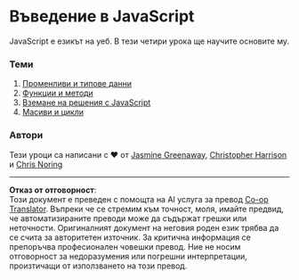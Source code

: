 <!--
CO_OP_TRANSLATOR_METADATA:
{
  "original_hash": "cc9e70a2f096c67389c8acff1521fc27",
  "translation_date": "2025-08-27T22:06:48+00:00",
  "source_file": "2-js-basics/README.md",
  "language_code": "bg"
}
-->
# Въведение в JavaScript

JavaScript е езикът на уеб. В тези четири урока ще научите основите му.

### Теми

1. [Променливи и типове данни](1-data-types/README.md)
2. [Функции и методи](2-functions-methods/README.md)
3. [Вземане на решения с JavaScript](3-making-decisions/README.md)
4. [Масиви и цикли](4-arrays-loops/README.md)

### Автори

Тези уроци са написани с ♥️ от [Jasmine Greenaway](https://twitter.com/paladique), [Christopher Harrison](https://twitter.com/geektrainer) и [Chris Noring](https://twitter.com/chris_noring)

---

**Отказ от отговорност**:  
Този документ е преведен с помощта на AI услуга за превод [Co-op Translator](https://github.com/Azure/co-op-translator). Въпреки че се стремим към точност, моля, имайте предвид, че автоматизираните преводи може да съдържат грешки или неточности. Оригиналният документ на неговия роден език трябва да се счита за авторитетен източник. За критична информация се препоръчва професионален човешки превод. Ние не носим отговорност за недоразумения или погрешни интерпретации, произтичащи от използването на този превод.